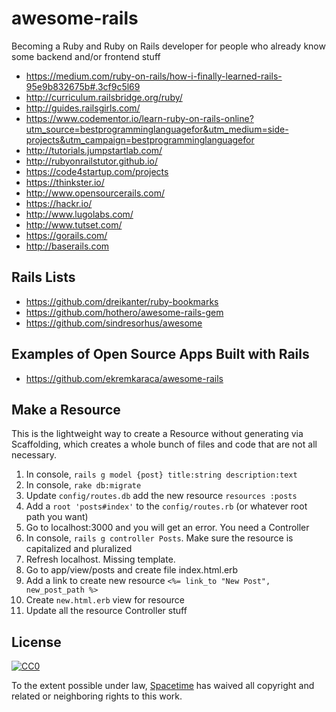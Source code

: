 # awesome-rails
Becoming a Ruby and Ruby on Rails developer for people who already know some backend and/or frontend stuff

- https://medium.com/ruby-on-rails/how-i-finally-learned-rails-95e9b832675b#.3cf9c5l69
- http://curriculum.railsbridge.org/ruby/
- http://guides.railsgirls.com/
- https://www.codementor.io/learn-ruby-on-rails-online?utm_source=bestprogramminglanguagefor&utm_medium=side-projects&utm_campaign=bestprogramminglanguagefor
- http://tutorials.jumpstartlab.com/
- http://rubyonrailstutor.github.io/
- https://code4startup.com/projects
- https://thinkster.io/
- http://www.opensourcerails.com/
- https://hackr.io/
- http://www.lugolabs.com/
- http://www.tutset.com/
- https://gorails.com/
- http://baserails.com

## Rails Lists
- https://github.com/dreikanter/ruby-bookmarks
- https://github.com/hothero/awesome-rails-gem
- https://github.com/sindresorhus/awesome

## Examples of Open Source Apps Built with Rails
- https://github.com/ekremkaraca/awesome-rails


## Make a Resource

This is the lightweight way to create a Resource without generating via Scaffolding, which creates a whole bunch of files and code that are not all necessary.

1. In console, `rails g model {post} title:string description:text`
2. In console, `rake db:migrate`
3. Update `config/routes.db` add the new resource `resources :posts`
4. Add a `root 'posts#index'` to the `config/routes.rb` (or whatever root path you want)
5. Go to localhost:3000 and you will get an error. You need a Controller
6. In console, `rails g controller Posts`. Make sure the resource is capitalized and pluralized
7. Refresh localhost. Missing template.
8. Go to app/view/posts and create file index.html.erb
9. Add a link to create new resource `<%= link_to "New Post", new_post_path %>`
10. Create `new.html.erb` view for resource
11. Update all the resource Controller stuff

## License

[![CC0](http://mirrors.creativecommons.org/presskit/buttons/88x31/svg/cc-zero.svg)](https://creativecommons.org/publicdomain/zero/1.0/)

To the extent possible under law, [Spacetime](http://heyspacetime.com) has waived all copyright and related or neighboring rights to this work.
